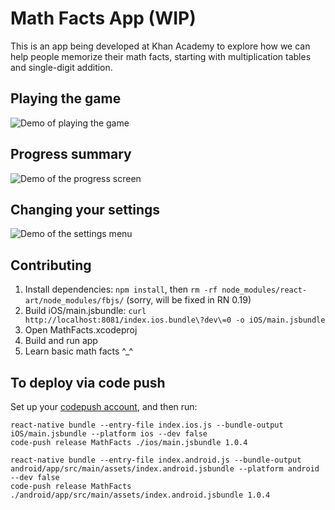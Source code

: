 # Math Facts App (WIP)
This is an app being developed at Khan Academy to explore how we can help people memorize their math facts, starting with multiplication tables and single-digit addition.

## Playing the game
![Demo of playing the game](https://raw.github.com/Khan/math-facts/master/screenshots/demo-play-the-game.gif)

## Progress summary
![Demo of the progress screen](https://raw.github.com/Khan/math-facts/master/screenshots/demo-progress.gif)

## Changing your settings
![Demo of the settings menu](https://raw.github.com/Khan/math-facts/master/screenshots/demo-settings.gif)

## Contributing
1. Install dependencies: `npm install`, then `rm -rf node_modules/react-art/node_modules/fbjs/` (sorry, will be fixed in RN 0.19)
2. Build iOS/main.jsbundle: `curl http://localhost:8081/index.ios.bundle\?dev\=0 -o iOS/main.jsbundle`
3. Open MathFacts.xcodeproj
4. Build and run app
5. Learn basic math facts ^_^

## To deploy via code push
Set up your [codepush account](http://microsoft.github.io/code-push/index.html#getting_started), and then run:

```
react-native bundle --entry-file index.ios.js --bundle-output iOS/main.jsbundle --platform ios --dev false
code-push release MathFacts ./ios/main.jsbundle 1.0.4
```
```
react-native bundle --entry-file index.android.js --bundle-output android/app/src/main/assets/index.android.jsbundle --platform android --dev false
code-push release MathFacts ./android/app/src/main/assets/index.android.jsbundle 1.0.4
```
